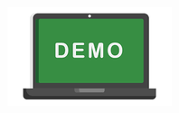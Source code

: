 
<!-- ![Demo](https://github.com/mhd8a/demopages/blob/214b388c58816ae95ac4858ca16d150d2d913dd6/docs/images/download.png)
Welcome to Demopages
![overview](./images/download.png)

![bosch_logo](images/bosch_logo.png) -->
![download](images/download.png)
<!-- ![Files](images/files.png)
![sonarqube](images/sonarqube.png) -->
